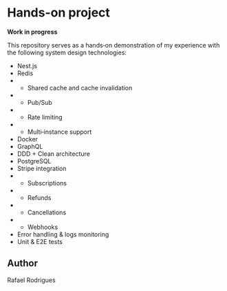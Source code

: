 # Hands-on project

**Work in progress**

This repository serves as a hands‑on demonstration of my experience with the following system design technologies:
* Nest.js
* Redis
* * Shared cache and cache invalidation
* * Pub/Sub
* * Rate limiting
* * Multi‑instance support
* Docker
* GraphQL
* DDD + Clean architecture
* PostgreSQL
* Stripe integration
* * Subscriptions
* * Refunds
* * Cancellations
* * Webhooks
* Error handling & logs monitoring
* Unit & E2E tests

## Author

Rafael Rodrigues
